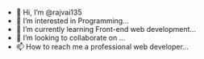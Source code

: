 - 👋 Hi, I’m @rajvai135
- 👀 I’m interested in Programming...
- 🌱 I’m currently learning Front-end web development...
- 💞️ I’m looking to collaborate on ...
- 📫 How to reach me a professional web developer...

<!---
Mehedi Hasan/Mehedi Hasan is a ✨ special ✨ repository because its `README.md` (this file) appears on your GitHub profile.
You can click the Preview link to take a look at your changes.
--->
